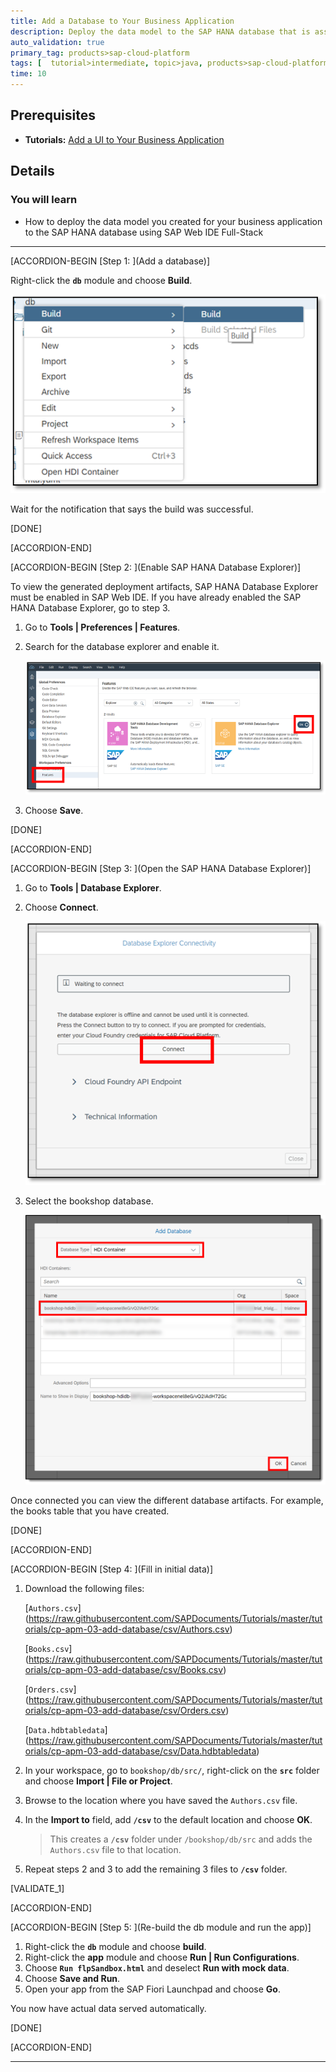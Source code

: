 ```yaml
---
title: Add a Database to Your Business Application
description: Deploy the data model to the SAP HANA database that is associated with your enterprise or trial account.
auto_validation: true
primary_tag: products>sap-cloud-platform
tags: [  tutorial>intermediate, topic>java, products>sap-cloud-platform, products>sap-web-ide ]
time: 10
---
```


## Prerequisites  
 - **Tutorials:** [Add a UI to Your Business Application](https://www.sap.com/developer/tutorials/cp-apm-02-add-ui.html)

## Details
### You will learn  
  - How to deploy the data model you created for your business application to the SAP HANA database using SAP Web IDE Full-Stack

---

[ACCORDION-BEGIN [Step 1: ](Add a database)]

Right-click the **`db`** module and choose **Build**.

![Build the db module](build-db.png)

Wait for the notification that says the build was successful.

[DONE]

[ACCORDION-END]

[ACCORDION-BEGIN [Step 2: ](Enable SAP HANA Database Explorer)]

To view the generated deployment artifacts, SAP HANA Database Explorer must be enabled in SAP Web IDE. If you have already enabled the SAP HANA Database Explorer, go to step 3.

1. Go to **Tools | Preferences | Features**.
2. Search for the database explorer and enable it.

    ![Enable the database explorer](enable-database-explorer.png)

3. Choose **Save**.

[DONE]

[ACCORDION-END]

[ACCORDION-BEGIN [Step 3: ](Open the SAP HANA Database Explorer)]

1. Go to **Tools | Database Explorer**.
2. Choose **Connect**.

    ![Connect to the database](connect-database.png)

3. Select the bookshop database.

    ![Add the database](add-database.png)

Once connected you can view the different database artifacts. For example, the books table that you have created.

[DONE]

[ACCORDION-END]

[ACCORDION-BEGIN [Step 4: ](Fill in initial data)]

1. Download the following files:

    [`Authors.csv`] (https://raw.githubusercontent.com/SAPDocuments/Tutorials/master/tutorials/cp-apm-03-add-database/csv/Authors.csv)

    [`Books.csv`] (https://raw.githubusercontent.com/SAPDocuments/Tutorials/master/tutorials/cp-apm-03-add-database/csv/Books.csv)

    [`Orders.csv`] (https://raw.githubusercontent.com/SAPDocuments/Tutorials/master/tutorials/cp-apm-03-add-database/csv/Orders.csv)

    [`Data.hdbtabledata`] (https://raw.githubusercontent.com/SAPDocuments/Tutorials/master/tutorials/cp-apm-03-add-database/csv/Data.hdbtabledata)
    
2. In your workspace, go to `bookshop/db/src/`, right-click on the **`src`** folder and choose **Import | File or Project**.
3. Browse to the location where you have saved the `Authors.csv` file.
4. In the **Import to** field, add **`/csv`** to the default location and choose **OK**.

    >This creates a **`/csv`** folder under `/bookshop/db/src` and adds the `Authors.csv` file to that location.

5. Repeat steps 2 and 3 to add the remaining 3 files to **`/csv`** folder.  

[VALIDATE_1]

[ACCORDION-END]

[ACCORDION-BEGIN [Step 5: ](Re-build the db module and run the app)]

1. Right-click the **`db`** module and choose **build**.
2. Right-click the **app** module and choose **Run | Run Configurations**.
3. Choose **`Run flpSandbox.html`** and deselect **Run with mock data**.
4. Choose **Save and Run**.
5. Open your app from the SAP Fiori Launchpad and choose **Go**.

You now have actual data served automatically.

[DONE]

[ACCORDION-END]

---

